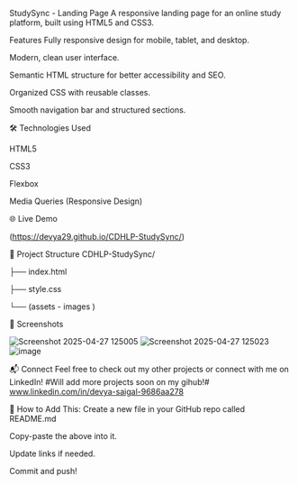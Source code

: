  StudySync - Landing Page
A responsive landing page for an online study platform, built using HTML5 and CSS3.

 Features
Fully responsive design for mobile, tablet, and desktop.

Modern, clean user interface.

Semantic HTML structure for better accessibility and SEO.

Organized CSS with reusable classes.

Smooth navigation bar and structured sections.





🛠️ Technologies Used

HTML5

CSS3

Flexbox

Media Queries (Responsive Design)

🌐 Live Demo

(https://devya29.github.io/CDHLP-StudySync/)

📂 Project Structure
CDHLP-StudySync/

├── index.html

├── style.css

└── (assets - images )

📸 Screenshots

![Screenshot 2025-04-27 125005](https://github.com/user-attachments/assets/1444938a-5473-47b7-9cda-1099652680e7)
![Screenshot 2025-04-27 125023](https://github.com/user-attachments/assets/359217b2-b9fe-4826-8218-b3119f8c8685)
![image](https://github.com/user-attachments/assets/28d0f72d-afef-49ae-91eb-58f9452dd8a7)


📬 Connect
Feel free to check out my other projects or connect with me on LinkedIn!
#Will add more projects soon on my gihub!#
www.linkedin.com/in/devya-saigal-9686aa278


🚀 How to Add This:
Create a new file in your GitHub repo called README.md

Copy-paste the above into it.

Update links if needed.

Commit and push!

